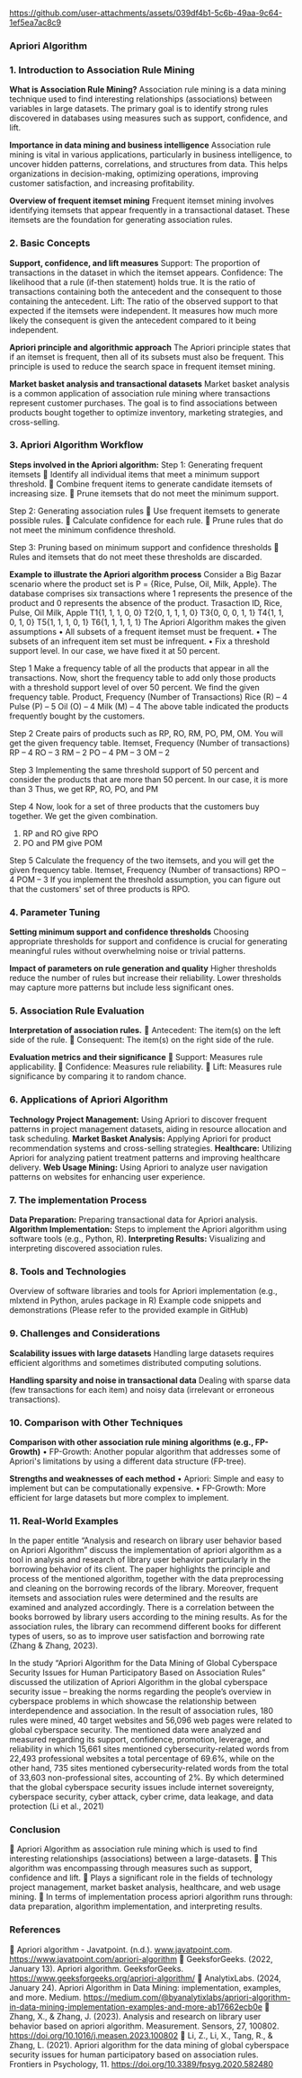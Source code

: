 https://github.com/user-attachments/assets/039df4b1-5c6b-49aa-9c64-1ef5ea7ac8c9

### **Apriori Algorithm** 

### **1.	Introduction to Association Rule Mining**
**What is Association Rule Mining?**
Association rule mining is a data mining technique used to find interesting relationships (associations) between variables in large datasets. The primary goal is to identify strong rules discovered in databases using measures such as support, confidence, and lift.

**Importance in data mining and business intelligence** 
Association rule mining is vital in various applications, particularly in business intelligence, to uncover hidden patterns, correlations, and structures from data. This helps organizations in decision-making, optimizing operations, improving customer satisfaction, and increasing profitability.

**Overview of frequent itemset mining**
Frequent itemset mining involves identifying itemsets that appear frequently in a transactional dataset. These itemsets are the foundation for generating association rules.

### **2.	Basic Concepts**
**Support, confidence, and lift measures**
Support: The proportion of transactions in the dataset in which the itemset appears.
Confidence: The likelihood that a rule (if-then statement) holds true. It is the ratio of transactions containing both the antecedent and the consequent to those containing the antecedent.
Lift: The ratio of the observed support to that expected if the itemsets were independent. It measures how much more likely the consequent is given the antecedent compared to it being independent.

**Apriori principle and algorithmic approach**
The Apriori principle states that if an itemset is frequent, then all of its subsets must also be frequent. This principle is used to reduce the search space in frequent itemset mining.

**Market basket analysis and transactional datasets**
Market basket analysis is a common application of association rule mining where transactions represent customer purchases. The goal is to find associations between products bought together to optimize inventory, marketing strategies, and cross-selling.

### **3.	Apriori Algorithm Workflow**
**Steps involved in the Apriori algorithm:**
Step 1: Generating frequent itemsets
	Identify all individual items that meet a minimum support threshold.
	Combine frequent items to generate candidate itemsets of increasing size.
	Prune itemsets that do not meet the minimum support.

Step 2: Generating association rules
	Use frequent itemsets to generate possible rules.
	Calculate confidence for each rule.
	Prune rules that do not meet the minimum confidence threshold.

Step 3: Pruning based on minimum support and confidence thresholds
	Rules and itemsets that do not meet these thresholds are discarded.

**Example to illustrate the Apriori algorithm process**
Consider a Big Bazar scenario where the product set is P = {Rice, Pulse, Oil, Milk, Apple}. The database comprises six transactions where 1 represents the presence of the product and 0 represents the absence of the product.
Trasaction ID, Rice, Pulse, Oil Milk, Apple
T1{1, 1, 1, 0, 0}
T2{0, 1, 1, 1, 0}
T3{0, 0, 0, 1, 1}
T4{1, 1, 0, 1, 0}
T5{1, 1, 1, 0, 1}
T6{1, 1, 1, 1, 1}
The Apriori Algorithm makes the given assumptions
•	All subsets of a frequent itemset must be frequent.
•	The subsets of an infrequent item set must be infrequent.
•	Fix a threshold support level. In our case, we have fixed it at 50 percent.

Step 1
Make a frequency table of all the products that appear in all the transactions. Now, short the frequency table to add only those products with a threshold support level of over 50 percent. We find the given frequency table.
Product, Frequency (Number of Transactions)
Rice (R) – 4
Pulse (P) – 5
Oil (O) – 4
Milk (M) – 4
The above table indicated the products frequently bought by the customers.

Step 2
Create pairs of products such as RP, RO, RM, PO, PM, OM. You will get the given frequency table.
Itemset, Frequency (Number of transactions)
RP – 4
RO – 3
RM – 2
PO – 4
PM – 3
OM – 2

Step 3
Implementing the same threshold support of 50 percent and consider the products that are more than 50 percent. In our case, it is more than 3
Thus, we get RP, RO, PO, and PM

Step 4
Now, look for a set of three products that the customers buy together. We get the given combination.
1.	RP and RO give RPO
2.	PO and PM give POM

Step 5
Calculate the frequency of the two itemsets, and you will get the given frequency table.
Itemset, Frequency (Number of transactions)
RPO – 4
POM – 3
If you implement the threshold assumption, you can figure out that the customers' set of three products is RPO.

### **4.	Parameter Tuning**
**Setting minimum support and confidence thresholds**
Choosing appropriate thresholds for support and confidence is crucial for generating meaningful rules without overwhelming noise or trivial patterns.

**Impact of parameters on rule generation and quality**
Higher thresholds reduce the number of rules but increase their reliability. Lower thresholds may capture more patterns but include less significant ones.

### **5.	Association Rule Evaluation**
**Interpretation of association rules.**
	Antecedent: The item(s) on the left side of the rule.
	Consequent: The item(s) on the right side of the rule.

**Evaluation metrics and their significance**
	Support: Measures rule applicability.
	Confidence: Measures rule reliability.
	Lift: Measures rule significance by comparing it to random chance.

### **6.	Applications of Apriori Algorithm**
**Technology Project Management:** Using Apriori to discover frequent patterns in project management datasets, aiding in resource allocation and task scheduling.
**Market Basket Analysis:** Applying Apriori for product recommendation systems and cross-selling strategies.
**Healthcare:** Utilizing Apriori for analyzing patient treatment patterns and improving healthcare delivery.
**Web Usage Mining:** Using Apriori to analyze user navigation patterns on websites for enhancing user experience.

### **7.	The implementation Process**
**Data Preparation:** Preparing transactional data for Apriori analysis.
**Algorithm Implementation:** Steps to implement the Apriori algorithm using software tools (e.g., Python, R).
**Interpreting Results:** Visualizing and interpreting discovered association rules.

### **8.	Tools and Technologies**
Overview of software libraries and tools for Apriori implementation (e.g., mlxtend in Python, arules package in R)
Example code snippets and demonstrations (Please refer to the provided example in GitHub)

### **9.	Challenges and Considerations**
**Scalability issues with large datasets**
Handling large datasets requires efficient algorithms and sometimes distributed computing solutions.

**Handling sparsity and noise in transactional data**
Dealing with sparse data (few transactions for each item) and noisy data (irrelevant or erroneous transactions).

### **10.	Comparison with Other Techniques**
**Comparison with other association rule mining algorithms (e.g., FP-Growth)**
•	FP-Growth: Another popular algorithm that addresses some of Apriori's limitations by using a different data structure (FP-tree).

**Strengths and weaknesses of each method**
•	Apriori: Simple and easy to implement but can be computationally expensive.
•	FP-Growth: More efficient for large datasets but more complex to implement.

### **11.	Real-World Examples**
In the paper entitle “Analysis and research on library user behavior based on Apriori Algorithm” discuss the implementation of apriori algorithm as a tool in analysis and research of library user behavior particularly in the borrowing behavior of its client. The paper highlights the principle and process of the mentioned algorithm, together with the data preprocessing and cleaning on the borrowing records of the library. Moreover, frequent itemsets and association rules were determined and the results are examined and analyzed accordingly. There is a correlation between the books borrowed by library users according to the mining results. As for the association rules, the library can recommend different books for different types of users, so as to improve user satisfaction and borrowing rate (Zhang & Zhang, 2023).

In the study “Apriori Algorithm for the Data Mining of Global Cyberspace Security Issues for Human Participatory Based on Association Rules” discussed the utilization of Apriori Algorithm in the global cyberspace security issue – breaking the norms regarding the people’s overview in cyberspace problems in which showcase the relationship between interdependence and association. In the result of association rules, 180 rules were mined, 40 target websites and 56,096 web pages were related to global cyberspace security. The mentioned data were analyzed and measured regarding its support, confidence, promotion, leverage, and reliability in which 15,661 sites mentioned cybersecurity-related words from 22,493 professional websites a total percentage of 69.6%, while on the other hand, 735 sites mentioned cybersecurity-related words from the total of 33,603 non-professional sites, accounting of 2%. By which determined that the global cyberspace security issues include internet sovereignty, cyberspace security, cyber attack, cyber crime, data leakage, and data protection (Li et al., 2021)

### **Conclusion**
	Apriori Algorithm as association rule mining which is used to find interesting relationships (associations) between a large-datasets.
	This algorithm was encompassing through measures such as support, confidence and lift. 
	Plays a significant role in the fields of technology project management, market basket analysis, healthcare, and web usage mining. 
	In terms of implementation process apriori algorithm runs through: data preparation, algorithm implementation, and interpreting results.

### **References**
	Apriori algorithm - Javatpoint. (n.d.). www.javatpoint.com. https://www.javatpoint.com/apriori-algorithm
	GeeksforGeeks. (2022, January 13). Apriori algorithm. GeeksforGeeks. https://www.geeksforgeeks.org/apriori-algorithm/
	AnalytixLabs. (2024, January 24). Apriori Algorithm in Data Mining: implementation, examples, and more. Medium. https://medium.com/@byanalytixlabs/apriori-algorithm-in-data-mining-implementation-examples-and-more-ab17662ecb0e
	Zhang, X., & Zhang, J. (2023). Analysis and research on library user behavior based on apriori algorithm. Measurement. Sensors, 27, 100802. https://doi.org/10.1016/j.measen.2023.100802
	Li, Z., Li, X., Tang, R., & Zhang, L. (2021). Apriori algorithm for the data mining of global cyberspace security issues for human participatory based on association rules. Frontiers in Psychology, 11. https://doi.org/10.3389/fpsyg.2020.582480

